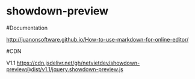 # showdown-preview

#Documentation

http://juanonsoftware.github.io/How-to-use-markdown-for-online-editor/

#CDN

V1.1
https://cdn.jsdelivr.net/gh/netvietdev/showdown-preview@dist/v1.1/jquery.showdown-preview.js